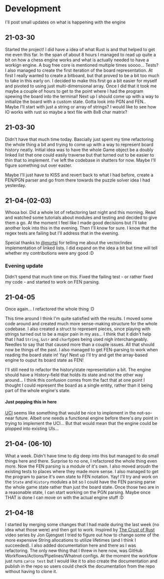 # Development

I'll post small updates on what is happening with the engine

## 21-03-30

Started the project! I did have a idea of what Rust is and that helped to get me 
even this far. In the span of about 8 hours I managed to read up quite a bit on how 
a chess engine works and what is actually needed to have a workign engine. A bug 
free core is mentioned multiple times soooo... Tests? I also managed to create the 
first iteration of the board representation. At first I really wanted to create a 
bitboard, but that proved to be a bit too much to take in this early on. I decided 
to make this first go a bit easier for myself and pivoted to using just multi-dimensional 
array. Once I did that it took me maybe a couple of hours to get to the point where 
I had the program spewing the board into the terminal! Next up I should come up with 
a way to initialize the board with a custom state. Gotta look into PGN and FEN.. 
Maybe I'll start with just a string or array of strings? I would like to see how 
IO works with rust so maybe a text file with 8x8 char matrix?

## 21-03-30

Didn't have that much time today. Bascially just spent my time refactoring the whole 
thing a bit and trying to come up with a way to represent board history neatly. Initial 
idea was to have the whole Game object be a doubly linked list that one could easily 
traverse but that turned out to be easier to thin that to implement. I've left the 
codebase in shatters for now. Maybe I'll figure something out over easter.

Maybe I'll just have to KISS and revert back to what I had before, create a FEN/PGN 
parser and go from there towards the puzzle solver idea I had yesterday.

## 21-04-(02-03)

Whooa boi. Did a whole lot of refactoring last night and this morning. Read and watched 
some tutorials about modules and testing and decided to give them a go. At the moment 
I feel like I made good decisions but I'll take another look into this in the evening. 
Then I'll know for sure. I know that the regex tests are failing but I'll address 
that in the evening.

Special thanks to [@murtsi](https://github.com/katis) for telling me about the vector/index 
implementation of linked lists. I did expand on the idea a bit but time will tell 
whether my contributions were any good :D

### Evening update

Didn't spend that much time on this. Fixed the failing test - or rather fixed my 
code - and started to work on FEN parsing.

## 21-04-05

Once again... I refactored the whole thing :D

This time around I think I'm quite satisfied with the results. I moved some code 
around and created much more sense-making structure for the whole codebase. I also 
created a struct to represent pieces, since playing with strings turned out to be 
a major pain in my ass... I think that it didn't help that I had `String`, `&str` 
and `char`types being used nigh interchangeably. Needles to say that that caused 
more than a couple issues. All that should now be things of the past. I also managed 
to get FEN-parsing to work when reading the board state in! Yay! Next up I'll try 
and get the array-based engine to ouput its board state as FEN!

I'll still need to refactor the history/state representation a bit. The engine should 
have a History-field that holds its state and not the other way around... I think 
this confusion comes from the fact that at one point I thought I could represent 
the board as a single entity, rather than it being part of the whole engine's state.

#### Just popping this in here

[UCI](http://wbec-ridderkerk.nl/html/UCIProtocol.html) seems like something that 
would be nice to implement in the not-so-near future. Albeit one needs a functional 
engine before there's any point in trying to implement the UCI... But that would 
mean that the engine could be plopped into existing UIs...

## 21-04- (06-10)

What a week. Didn't have time to dig deep into this but managed to do small things 
here and there. Surprise to no one, I refactored the whole thing even more. Now the 
FEN parsing is a module of it's own. I also moved aroudn the existing tests to places 
where they made more sense. I also managed to get the program to parse it's own state 
to FEN notation. Yay! I'll try and work on the `State` and `History` modules a bit 
so I could have the FEN parsing parse the whole game state rather than just the board 
state. Once those two are in a reasonable state, I can start working on the PGN parsing. 
Maybe once THAT is done I can move on with the actual engine stuff :D

## 21-04-18

I started by merging some changes that I had made during the last week (no idea what
those were) and then got to work. Inspired by [The Crust of Rust][1] video series
by Jon Gjengset I tried to figure out how to change some of the more expensive
String allocations to utilize lifetimes (and I think I succeeded). I also added
documentation here and there as I was refactoring. The only new thing that I threw
in here now, was GitHub Workflows/Actions/Pipelines/Whatnot configs. At the moment
the workflow just runs `carco test` but I would like it to also create the documentation
and publish in the repo so users could check the documentation from the repo without
having to clone it.

[1]:https://www.youtube.com/playlist?list=PLqbS7AVVErFiWDOAVrPt7aYmnuuOLYvOa
